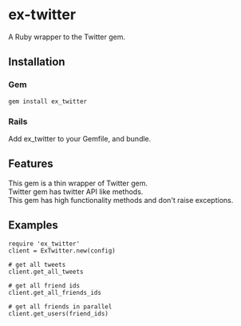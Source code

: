ex-twitter
==========

A Ruby wrapper to the Twitter gem.

## Installation

### Gem

```
gem install ex_twitter
```

### Rails

Add ex_twitter to your Gemfile, and bundle.

## Features

This gem is a thin wrapper of Twitter gem.  
Twitter gem has twitter API like methods.  
This gem has high functionality methods and don't raise exceptions.

## Examples

```
require 'ex_twitter'
client = ExTwitter.new(config)

# get all tweets
client.get_all_tweets

# get all friend ids
client.get_all_friends_ids

# get all friends in parallel
client.get_users(friend_ids)
```

